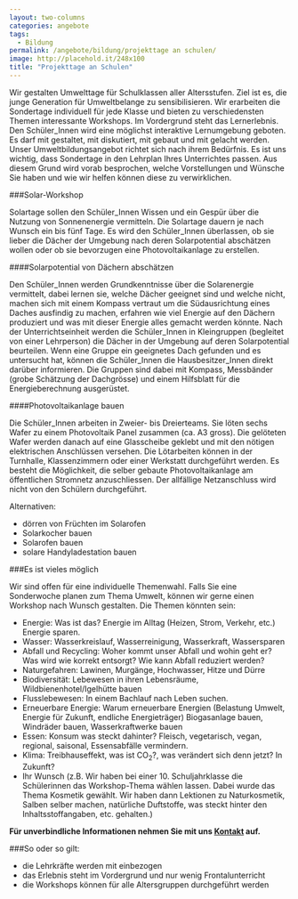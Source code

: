 ```yaml
---
layout: two-columns
categories: angebote
tags:
  - Bildung
permalink: /angebote/bildung/projekttage an schulen/
image: http://placehold.it/248x100
title: "Projekttage an Schulen"
---
```


Wir gestalten Umwelttage für Schulklassen aller Altersstufen. Ziel ist es, die junge Generation für Umweltbelange zu sensibilisieren. Wir erarbeiten die Sondertage individuell für jede Klasse und bieten zu verschiedensten Themen interessante Workshops. Im Vordergrund steht das Lernerlebnis. Den Schüler\_Innen wird eine möglichst interaktive Lernumgebung geboten. Es darf mit gestaltet, mit diskutiert, mit gebaut und mit gelacht werden. Unser Umweltbildungsangebot richtet sich nach ihrem Bedürfnis. Es ist uns wichtig, dass  Sondertage in den Lehrplan Ihres Unterrichtes passen. Aus diesem Grund wird vorab besprochen, welche Vorstellungen und Wünsche Sie haben und wie wir helfen können diese zu verwirklichen.

###Solar-Workshop

Solartage sollen den Schüler\_Innen Wissen und ein Gespür über die Nutzung von Sonnenenergie vermitteln. Die Solartage dauern je nach Wunsch ein bis fünf Tage. Es wird den Schüler\_Innen überlassen, ob sie lieber die Dächer der Umgebung nach deren Solarpotential abschätzen wollen oder ob sie bevorzugen eine Photovoltaikanlage zu erstellen.

####Solarpotential von Dächern abschätzen

Den Schüler\_Innen werden Grundkenntnisse über die Solarenergie vermittelt, dabei lernen sie, welche Dächer geeignet sind und welche nicht, machen sich mit einem Kompass vertraut um die Südausrichtung eines Daches ausfindig zu machen, erfahren wie viel Energie auf den Dächern produziert und was mit dieser Energie alles gemacht werden könnte. Nach der Unterrichtseinheit werden die Schüler\_Innen in Kleingruppen (begleitet von einer Lehrperson) die Dächer in der Umgebung auf deren Solarpotential beurteilen. Wenn eine Gruppe ein geeignetes Dach gefunden und es untersucht hat, können die Schüler\_Innen die Hausbesitzer\_Innen direkt darüber informieren. Die Gruppen sind dabei mit Kompass, Messbänder (grobe Schätzung der Dachgrösse) und einem Hilfsblatt für die Energieberechnung ausgerüstet.

####Photovoltaikanlage bauen

Die Schüler\_Innen arbeiten in Zweier- bis Dreierteams. Sie löten sechs Wafer zu einem Photovoltaik Panel zusammen (ca. A3 gross). Die gelöteten Wafer werden danach auf eine Glasscheibe geklebt und mit den nötigen elektrischen Anschlüssen versehen. Die Lötarbeiten können in der Turnhalle, Klassenzimmern oder einer Werkstatt durchgeführt werden. Es besteht die Möglichkeit, die selber gebaute Photovoltaikanlage am öffentlichen Stromnetz anzuschliessen. Der allfällige Netzanschluss wird nicht von den Schülern durchgeführt.

Alternativen:

- dörren von Früchten im Solarofen
- Solarkocher bauen
- Solarofen bauen
- solare Handyladestation bauen

###Es ist vieles möglich

Wir sind offen für eine individuelle Themenwahl. Falls Sie eine Sonderwoche planen zum Thema Umwelt, können wir gerne einen Workshop nach Wunsch gestalten. Die Themen könnten sein:

- Energie: Was ist das? Energie im Alltag (Heizen, Strom, Verkehr, etc.) Energie sparen.
- Wasser: Wasserkreislauf, Wasserreinigung, Wasserkraft, Wassersparen
- Abfall und Recycling: Woher kommt unser Abfall und wohin geht er? Was wird wie korrekt entsorgt? Wie kann Abfall reduziert werden?
- Naturgefahren: Lawinen, Murgänge, Hochwasser, Hitze und Dürre
- Biodiversität: Lebewesen in ihren Lebensräume, Wildbienenhotel/Igelhütte bauen
- Flusslebewesen: In einem Bachlauf nach Leben suchen.
- Erneuerbare Energie: Warum erneuerbare Energien (Belastung Umwelt, Energie für Zukunft, endliche Energieträger) Biogasanlage bauen, Windräder bauen, Wasserkraftwerke bauen
- Essen: Konsum was steckt dahinter? Fleisch, vegetarisch, vegan, regional, saisonal, Essensabfälle vermindern.
- Klima: Treibhauseffekt, was ist CO<sub>2</sub>?, was verändert sich denn jetzt? In Zukunft?
- Ihr Wunsch (z.B. Wir haben bei einer 10. Schuljahrklasse die Schülerinnen das Workshop-Thema wählen lassen. Dabei wurde das Thema Kosmetik gewählt. Wir haben dann Lektionen zu Naturkosmetik, Salben selber machen, natürliche Duftstoffe, was steckt hinter den Inhaltsstoffangaben, etc. gehalten.)

**Für unverbindliche Informationen nehmen Sie mit uns [Kontakt](/ueber-uns/kontakt/) auf.**

###So oder so gilt:

- die Lehrkräfte werden mit einbezogen
- das Erlebnis steht im Vordergrund und nur wenig Frontalunterricht
- die Workshops können für alle Altersgruppen durchgeführt werden

